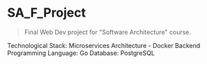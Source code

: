 # SA_F_Project
> Final Web Dev project for "Software Architecture" course.

Technological Stack:
Microservices Architecture - Docker
Backend Programming Language: Go
Database: PostgreSQL
